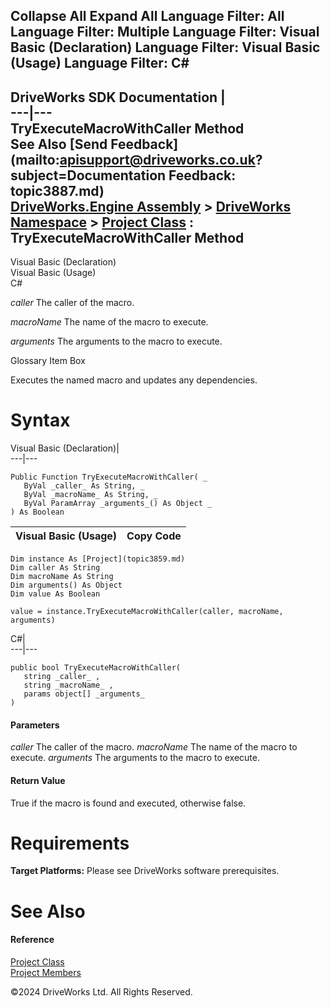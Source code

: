        

 Collapse All Expand All  Language Filter: All  Language Filter: Multiple  Language Filter: Visual Basic (Declaration) Language Filter: Visual Basic (Usage) Language Filter: C#  
---  
DriveWorks SDK Documentation  |   
---|---  
TryExecuteMacroWithCaller Method   
See Also [Send Feedback](mailto:apisupport@driveworks.co.uk?subject=Documentation Feedback: topic3887.md)  
[DriveWorks.Engine Assembly](topic2156.md) > [DriveWorks Namespace](topic2159.md) > [Project Class](topic3859.md) : TryExecuteMacroWithCaller Method  
---  
  
Visual Basic (Declaration)    
Visual Basic (Usage)    
C# 

_caller_
    The caller of the macro.

_macroName_
    The name of the macro to execute.

_arguments_
    The arguments to the macro to execute.

Glossary Item Box

Executes the named macro and updates any dependencies. 

# Syntax

Visual Basic (Declaration)|   
---|---  
      
    
    Public Function TryExecuteMacroWithCaller( _
       ByVal _caller_ As String, _
       ByVal _macroName_ As String, _
       ByVal ParamArray _arguments_() As Object _
    ) As Boolean  
  
Visual Basic (Usage)| Copy Code  
---|---  
      
    
    Dim instance As [Project](topic3859.md)
    Dim caller As String
    Dim macroName As String
    Dim arguments() As Object
    Dim value As Boolean
     
    value = instance.TryExecuteMacroWithCaller(caller, macroName, arguments)  
  
C#|   
---|---  
      
    
    public bool TryExecuteMacroWithCaller( 
       string _caller_ ,
       string _macroName_ ,
       params object[] _arguments_
    )  
  
#### Parameters

 _caller_
    The caller of the macro.
_macroName_
    The name of the macro to execute.
_arguments_
    The arguments to the macro to execute.

#### Return Value

True if the macro is found and executed, otherwise false.

# Requirements

**Target Platforms:** Please see DriveWorks software prerequisites.

# See Also

#### Reference

[Project Class](topic3859.md)   
[Project Members](topic3860.md)

©2024 DriveWorks Ltd. All Rights Reserved.
